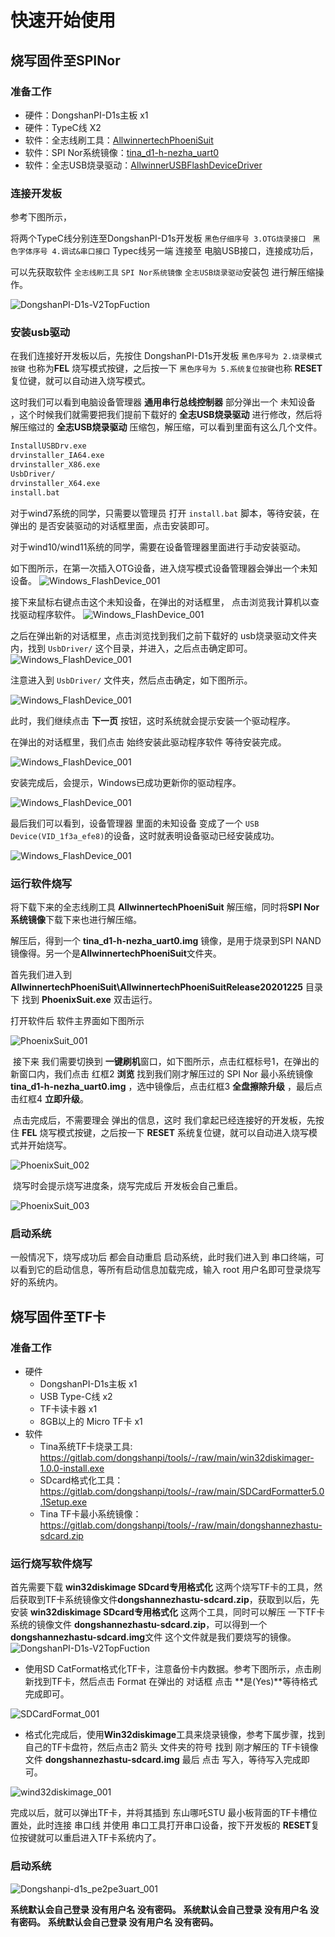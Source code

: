 # 快速开始使用

## 烧写固件至SPINor
### 准备工作
* 硬件：DongshanPI-D1s主板 x1
* 硬件：TypeC线 X2
* 软件：全志线刷工具：[AllwinnertechPhoeniSuit](https://gitlab.com/dongshanpi/tools/-/raw/main/AllwinnertechPhoeniSuit.zip)
* 软件：SPI Nor系统镜像：[tina_d1-h-nezha_uart0](https://gitlab.com/dongshanpi/tools/-/raw/main/tina_d1-h-nezha_uart0.zip)
* 软件：全志USB烧录驱动：[AllwinnerUSBFlashDeviceDriver](https://gitlab.com/dongshanpi/tools/-/raw/main/AllwinnerUSBFlashDeviceDriver.zip)

### 连接开发板
参考下图所示，

将两个TypeC线分别连至DongshanPI-D1s开发板 `黑色仔细序号 3.OTG烧录接口 ` `黑色字体序号 4.调试&串口接口`  Typec线另一端 连接至 电脑USB接口，连接成功后，

可以先获取软件 `全志线刷工具` `SPI Nor系统镜像`  `全志USB烧录驱动`安装包 进行解压缩操作。

![DongshanPI-D1s-V2TopFuction](https://cdn.staticaly.com/gh/DongshanPI/Docs-Photos@master/d1s/DongshanPI-D1s-V2TopFuction.png)


### 安装usb驱动
在我们连接好开发板以后，先按住 DongshanPI-D1s开发板 `黑色序号为 2.烧录模式按键` 也称为**FEL** 烧写模式按键，之后按一下 `黑色序号为 5.系统复位按键`也称 **RESET** 复位键，就可以自动进入烧写模式。

这时我们可以看到电脑设备管理器  **通用串行总线控制器** 部分弹出一个  未知设备 ，这个时候我们就需要把我们提前下载好的 **全志USB烧录驱动** 进行修改，然后将解压缩过的 **全志USB烧录驱动**  压缩包，解压缩，可以看到里面有这么几个文件。

```bash
InstallUSBDrv.exe
drvinstaller_IA64.exe
drvinstaller_X86.exe
UsbDriver/          
drvinstaller_X64.exe   
install.bat
```

对于wind7系统的同学，只需要以管理员 打开   `install.bat` 脚本，等待安装，在弹出的 是否安装驱动的对话框里面，点击安装即可。

对于wind10/wind11系统的同学，需要在设备管理器里面进行手动安装驱动。

如下图所示，在第一次插入OTG设备，进入烧写模式设备管理器会弹出一个未知设备。
![Windows_FlashDevice_001](https://cdn.staticaly.com/gh/DongshanPI/Docs-Photos@master/DongshanNezhaSTU/Windows_FlashDevice_001.png)

接下来鼠标右键点击这个未知设备，在弹出的对话框里， 点击浏览我计算机以查找驱动程序软件。
![Windows_FlashDevice_001](https://cdn.staticaly.com/gh/DongshanPI/Docs-Photos@master/DongshanNezhaSTU/Windows_FlashDevice_002.png)

之后在弹出新的对话框里，点击浏览找到我们之前下载好的 usb烧录驱动文件夹内，找到 `UsbDriver/` 这个目录，并进入，之后点击确定即可。
![Windows_FlashDevice_001](https://cdn.staticaly.com/gh/DongshanPI/Docs-Photos@master/DongshanNezhaSTU/Windows_FlashDevice_007.png)

注意进入到  `UsbDriver/`  文件夹，然后点击确定，如下图所示。

![Windows_FlashDevice_001](https://cdn.staticaly.com/gh/DongshanPI/Docs-Photos@master/DongshanNezhaSTU/Windows_FlashDevice_003.png)

此时，我们继续点击 **下一页** 按钮，这时系统就会提示安装一个驱动程序。 

在弹出的对话框里，我们点击 始终安装此驱动程序软件 等待安装完成。

![Windows_FlashDevice_001](https://cdn.staticaly.com/gh/DongshanPI/Docs-Photos@master/DongshanNezhaSTU/Windows_FlashDevice_004.png)

安装完成后，会提示，Windows已成功更新你的驱动程序。

![Windows_FlashDevice_001](https://cdn.staticaly.com/gh/DongshanPI/Docs-Photos@master/DongshanNezhaSTU/Windows_FlashDevice_005.png)


最后我们可以看到，设备管理器 里面的未知设备 变成了一个 `USB Device(VID_1f3a_efe8)`的设备，这时就表明设备驱动已经安装成功。

![Windows_FlashDevice_001](https://cdn.staticaly.com/gh/DongshanPI/Docs-Photos@master/DongshanNezhaSTU/Windows_FlashDevice_006.png)


### 运行软件烧写
将下载下来的全志线刷工具 **AllwinnertechPhoeniSuit** 解压缩，同时将**SPI Nor系统镜像**下载下来也进行解压缩。

解压后，得到一个 **tina_d1-h-nezha_uart0.img** 镜像，是用于烧录到SPI NAND镜像得。另一个是**AllwinnertechPhoeniSuit**文件夹。

首先我们进入到 **AllwinnertechPhoeniSuit\AllwinnertechPhoeniSuitRelease20201225** 目录下 找到 **PhoenixSuit.exe** 双击运行。

打开软件后 软件主界面如下图所示

![PhoenixSuit_001](https://cdn.staticaly.com/gh/DongshanPI/Docs-Photos@master/DongshanNezhaSTU/PhoenixSuit_001.png)


​	接下来 我们需要切换到 **一键刷机**窗口，如下图所示，点击红框标号1，在弹出的新窗口内，我们点击 红框2 **浏览** 找到我们刚才解压过的 SPI Nor 最小系统镜像  **tina_d1-h-nezha_uart0.img** ，选中镜像后，点击红框3 **全盘擦除升级** ，最后点击红框4  **立即升级**。

​	点击完成后，不需要理会 弹出的信息，这时 我们拿起已经连接好的开发板，先按住 **FEL** 烧写模式按键，之后按一下 **RESET** 系统复位键，就可以自动进入烧写模式并开始烧写。

![PhoenixSuit_002](https://cdn.staticaly.com/gh/DongshanPI/Docs-Photos@master/DongshanNezhaSTU/PhoenixSuit_002.png)


​	烧写时会提示烧写进度条，烧写完成后 开发板会自己重启。

![PhoenixSuit_003](https://cdn.staticaly.com/gh/DongshanPI/Docs-Photos@master/DongshanNezhaSTU/PhoenixSuit_003.png)


### 启动系统

一般情况下，烧写成功后 都会自动重启 启动系统，此时我们进入到 串口终端，可以看到它的启动信息，等所有启动信息加载完成，输入 root 用户名即可登录烧写好的系统内。




## 烧写固件至TF卡

### 准备工作
* 硬件
  * DongshanPI-D1s主板 x1
  * USB Type-C线 x2
  * TF卡读卡器  x1
  * 8GB以上的 Micro TF卡 x1
* 软件
  * Tina系统TF卡烧录工具: https://gitlab.com/dongshanpi/tools/-/raw/main/win32diskimager-1.0.0-install.exe
  * SDcard格式化工具：https://gitlab.com/dongshanpi/tools/-/raw/main/SDCardFormatter5.0.1Setup.exe
  * Tina TF卡最小系统镜像：https://gitlab.com/dongshanpi/tools/-/raw/main/dongshannezhastu-sdcard.zip


### 运行烧写软件烧写

首先需要下载  **win32diskimage  SDcard专用格式化** 这两个烧写TF卡的工具，然后获取到TF卡系统镜像文件**dongshannezhastu-sdcard.zip**，获取到以后，先安装 **win32diskimage  SDcard专用格式化**  这两个工具，同时可以解压 一下TF卡系统的镜像文件 **dongshannezhastu-sdcard.zip**，可以得到一个  **dongshannezhastu-sdcard.img**文件 这个文件就是我们要烧写的镜像。
![DongshanPI-D1s-V2TopFuction](https://cdn.staticaly.com/gh/DongshanPI/Docs-Photos@master/d1s/DongshanPI-D1s-V2TopFuction.png)


* 使用SD CatFormat格式化TF卡，注意备份卡内数据。参考下图所示，点击刷新找到TF卡，然后点击 Format 在弹出的 对话框 点击 **是(Yes)**等待格式完成即可。

![SDCardFormat_001](https://cdn.staticaly.com/gh/DongshanPI/Docs-Photos@master/DongshanNezhaSTU/SDCardFormat_001.png)

* 格式化完成后，使用**Win32diskimage**工具来烧录镜像，参考下属步骤，找到自己的TF卡盘符，然后点击2 箭头 文件夹的符号 找到 刚才解压的 TF卡镜像文件  **dongshannezhastu-sdcard.img** 最后 点击 写入，等待写入完成即可。

![wind32diskimage_001](https://cdn.staticaly.com/gh/DongshanPI/Docs-Photos@master/DongshanNezhaSTU/wind32diskimage_001.png)


完成以后，就可以弹出TF卡，并将其插到 东山哪吒STU 最小板背面的TF卡槽位置处，此时连接 串口线 并使用 串口工具打开串口设备，按下开发板的 **RESET**复位按键就可以重启进入TF卡系统内了。

### 启动系统
![Dongshanpi-d1s_pe2pe3uart_001](https://cdn.staticaly.com/gh/DongshanPI/Docs-Photos@master/d1s/Dongshanpi-d1s_pe2pe3uart_001.png)



**系统默认会自己登录 没有用户名 没有密码。**
**系统默认会自己登录 没有用户名 没有密码。**
**系统默认会自己登录 没有用户名 没有密码。**

